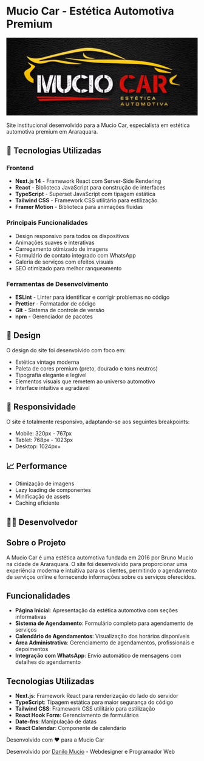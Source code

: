 # Mucio Car - Estética Automotiva Premium

![Mucio Car Logo](public/images/logo/Gemini_Generated_Image_aqzr79aqzr79aqzr.jpg)

Site institucional desenvolvido para a Mucio Car, especialista em estética automotiva premium em Araraquara.

## 🚀 Tecnologias Utilizadas

### Frontend
- **Next.js 14** - Framework React com Server-Side Rendering
- **React** - Biblioteca JavaScript para construção de interfaces
- **TypeScript** - Superset JavaScript com tipagem estática
- **Tailwind CSS** - Framework CSS utilitário para estilização
- **Framer Motion** - Biblioteca para animações fluidas

### Principais Funcionalidades
- Design responsivo para todos os dispositivos
- Animações suaves e interativas
- Carregamento otimizado de imagens
- Formulário de contato integrado com WhatsApp
- Galeria de serviços com efeitos visuais
- SEO otimizado para melhor ranqueamento

### Ferramentas de Desenvolvimento
- **ESLint** - Linter para identificar e corrigir problemas no código
- **Prettier** - Formatador de código
- **Git** - Sistema de controle de versão
- **npm** - Gerenciador de pacotes


## 🎨 Design

O design do site foi desenvolvido com foco em:
- Estética vintage moderna
- Paleta de cores premium (preto, dourado e tons neutros)
- Tipografia elegante e legível
- Elementos visuais que remetem ao universo automotivo
- Interface intuitiva e agradável


## 📱 Responsividade

O site é totalmente responsivo, adaptando-se aos seguintes breakpoints:
- Mobile: 320px - 767px
- Tablet: 768px - 1023px
- Desktop: 1024px+

## 📈 Performance

- Otimização de imagens
- Lazy loading de componentes
- Minificação de assets
- Caching eficiente

## 👨‍💻 Desenvolvedor

## Sobre o Projeto

A Mucio Car é uma estética automotiva fundada em 2016 por Bruno Mucio na cidade de Araraquara. O site foi desenvolvido para proporcionar uma experiência moderna e intuitiva para os clientes, permitindo o agendamento de serviços online e fornecendo informações sobre os serviços oferecidos.

## Funcionalidades

- **Página Inicial**: Apresentação da estética automotiva com seções informativas
- **Sistema de Agendamento**: Formulário completo para agendamento de serviços
- **Calendário de Agendamentos**: Visualização dos horários disponíveis
- **Área Administrativa**: Gerenciamento de agendamentos, profissionais e depoimentos
- **Integração com WhatsApp**: Envio automático de mensagens com detalhes do agendamento

## Tecnologias Utilizadas

- **Next.js**: Framework React para renderização do lado do servidor
- **TypeScript**: Tipagem estática para maior segurança do código
- **Tailwind CSS**: Framework CSS utilitário para estilização
- **React Hook Form**: Gerenciamento de formulários
- **Date-fns**: Manipulação de datas
- **React Calendar**: Componente de calendário

Desenvolvido com ❤️ para a Mucio Car 

Desenvolvido por [Danilo Mucio](https://wa.me/5516997452118) - Webdesigner e Programador Web